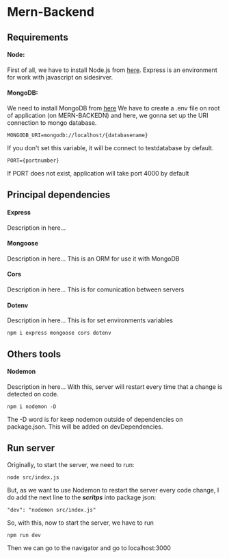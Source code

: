 # Mern-Backend

## Requirements

#### Node:
First of all, we have to install Node.js from [here](https://nodejs.org/es/). Express is an environment for work with javascript on sidesirver.

#### MongoDB:
We need to install MongoDB from [here](https://www.mongodb.com/try/download/community)
We have to create a .env file on root of application (on MERN-BACKEDN) and here, we gonna set up the URI connection to mongo database.

    MONGODB_URI=mongodb://localhost/{databasename}

If you don't set this variable, it will be connect to testdatabase by default.

    PORT={portnumber}

If PORT does not exist, application will take port 4000 by default

## Principal dependencies

#### Express
Description in here...

#### Mongoose        
Description in here... This is an ORM for use it with MongoDB

#### Cors
Description in here... This is for comunication between servers

#### Dotenv
Description in here... This is for set environments variables

    npm i express mongoose cors dotenv

## Others tools

#### Nodemon
Description in here... With this, server will restart every time that a change is detected on code.

    npm i nodemon -D

The -D word is for keep nodemon outside of dependencies on package.json. This will be added on devDependencies.

## Run server

Originally, to start the server, we need to run:

    node src/index.js

But, as we want to use Nodemon to restart the server every code change, I do add the next line to the ***scritps***
into package json:

    "dev": "nodemon src/index.js"

So, with this, now to start the server, we have to run 

    npm run dev

Then we can go to the navigator and go to localhost:3000


